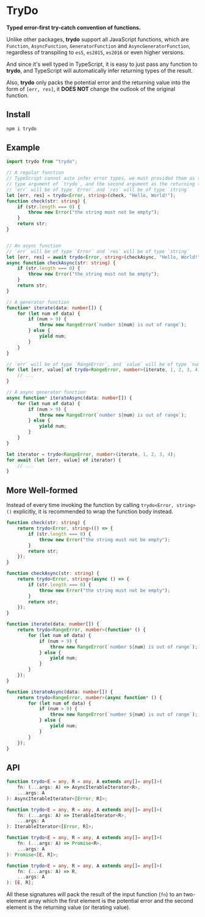 # TryDo

**Typed error-first try-catch convention of functions.**

Unlike other packages, **trydo** support all JavaScript functions, which are
`Function`, `AsyncFunction`, `GeneratorFunction` and `AsyncGeneratorFunction`,
regardless of transpiling to `es5`, `es2015`, `es2016` or even higher versions.

And since it's well typed in TypeScript, it is easy to just pass any function
to **trydo**, and TypeScript will automatically infer returning types of the
result.

Also, **trydo** only packs the potential error and the returning value into the
form of `[err, res]`, it **DOES NOT** change the outlook of the original
function.

## Install

```sh
npm i trydo
```

## Example

```typescript
import trydo from "trydo";

// A regular function
// TypeScript cannot auto infer error types, we must provided them as the first
// type argument of `trydo`, and the second argument as the returning type.
// `err` will be of type `Error` and `res` will be of type `string`
let [err, res] = trydo<Error, string>(check, "Hello, World!");
function check(str: string) {
    if (str.length === 0) {
        throw new Error("the string must not be empty");
    }
    return str;
}


// An async function
// `err` will be of type `Error` and `res` will be of type `string`
let [err, res] = await trydo<Error, string>(checkAsync, "Hello, World!");
async function checkAsync(str: string) {
    if (str.length === 0) {
        throw new Error("the string must not be empty");
    }
    return str;
}

// A generator function
function* iterate(data: number[]) {
    for (let num of data) {
        if (num > 9) {
            throw new RangeError(`number ${num} is out of range`);
        } else {
            yield num;
        }
    }
}

// `err` will be of type `RangeError`, and `value` will be of type `number`.
for (let [err, value] of trydo<RangeError, number>(iterate, 1, 2, 3, 4)) {
    // ...
}

// A async generator function
async function* iterateAsync(data: number[]) {
    for (let num of data) {
        if (num > 9) {
            throw new RangeError(`number ${num} is out of range`);
        } else {
            yield num;
        }
    }
}

let iterator = trydo<RangeError, number>(iterate, 1, 2, 3, 4);
for await (let [err, value] of iterator) {
    // ...
}
```

## More Well-formed

Instead of every time invoking the function by calling `trydo<Error, string>()`
explicitly, it is recommended to wrap the function body instead.

```typescript
function check(str: string) {
    return trydo<Error, string>(() => {
        if (str.length === 0) {
            throw new Error("the string must not be empty");
        }
        return str;
    });
}

function checkAsync(str: string) {
    return trydo<Error, string>(async () => {
        if (str.length === 0) {
            throw new Error("the string must not be empty");
        }
        return str;
    });
}

function iterate(data: number[]) {
    return trydo<RangeError, number>(function* () {
        for (let num of data) {
            if (num > 9) {
                throw new RangeError(`number ${num} is out of range`);
            } else {
                yield num;
            }
        }
    });
}

function iterateAsync(data: number[]) {
    return trydo<RangeError, number>(async function* () {
        for (let num of data) {
            if (num > 9) {
                throw new RangeError(`number ${num} is out of range`);
            } else {
                yield num;
            }
        }
    });
}
```

## API

```typescript
function trydo<E = any, R = any, A extends any[]= any[]>(
    fn: (...args: A) => AsyncIterableIterator<R>,
    ...args: A
): AsyncIterableIterator<[Error, R]>;

function trydo<E = any, R = any, A extends any[]= any[]>(
    fn: (...args: A) => IterableIterator<R>,
    ...args: A
): IterableIterator<[Error, R]>;

function trydo<E = any, R = any, A extends any[]= any[]>(
    fn: (...args: A) => Promise<R>,
    ...args: A
): Promise<[E, R]>;

function trydo<E = any, R = any, A extends any[]= any[]>(
    fn: (...args: A) => R,
    ...args: A
): [E, R];
```

All these signatures will pack the result of the input function (`fn`) to an 
two-element array which the first element is the potential error and the second
element is the returning value (or iterating value).